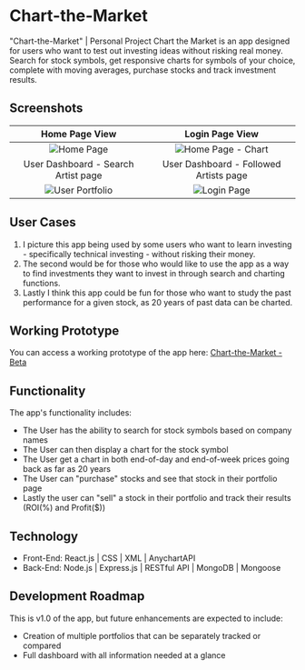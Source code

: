 # Chart-the-Market
"Chart-the-Market" | Personal Project
Chart the Market is an app designed for users who want to test out investing ideas without risking real money. Search for stock symbols, get responsive charts for symbols of your choice, complete with moving averages, purchase stocks and track investment results.

## Screenshots
Home Page View | Login Page View
:-------------------------:|:-------------------------:
![Home Page]()  |![Home Page - Chart]()
User Dashboard - Search Artist page| User Dashboard - Followed Artists page
![User Portfolio]() |![Login Page]()


## User Cases

1.  I picture this app being used by some users who want to learn investing - specifically technical investing - without risking their money. 
2.  The second would be for those who would like to use the app as a way to find investments they want to invest in through search and charting functions.
3.  Lastly I think this app could be fun for those who want to study the past performance for a given stock, as 20 years of past data can be charted.

## Working Prototype
You can access a working prototype of the app here: [Chart-the-Market - Beta]( https://guarded-sea-55613.herokuapp.com/)

## Functionality
The app's functionality includes:
* The User has the ability to search for stock symbols based on company names
* The User can then display a chart for the stock symbol
* The User get a chart in both end-of-day and end-of-week prices going back as far as 20 years
* The User can "purchase" stocks and see that stock in their portfolio page
* Lastly the user can "sell" a stock in their portfolio and track their results (ROI(%) and Profit($))

## Technology
* Front-End: React.js | CSS | XML | AnychartAPI
* Back-End: Node.js | Express.js | RESTful API | MongoDB | Mongoose

## Development Roadmap
This is v1.0 of the app, but future enhancements are expected to include:
* Creation of multiple portfolios that can be separately tracked or compared
* Full dashboard with all information needed at a glance